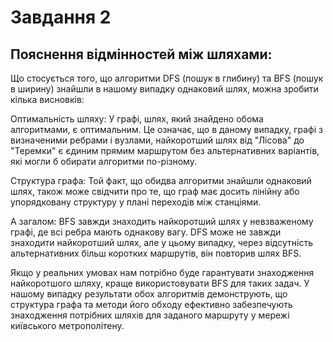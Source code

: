 # Завдання 2
## Пояснення відмінностей між шляхами:

Що стосується того, що алгоритми DFS (пошук в глибину) та BFS (пошук в ширину) знайшли в нашому випадку однаковий шлях, можна зробити кілька висновків:

Оптимальність шляху: У графі, шлях, який знайдено обома алгоритмами, є оптимальним. Це означає, що в даному випадку, графі з визначеними ребрами і вузлами, найкоротший шлях від "Лісова" до "Теремки" є єдиним прямим маршрутом без альтернативних варіантів, які могли б обирати алгоритми по-різному.

Структура графа: Той факт, що обидва алгоритми знайшли однаковий шлях, також може свідчити про те, що граф має досить лінійну або упорядковану структуру у плані переходів між станціями. 

А загалом:
BFS завжди знаходить найкоротший шлях у невзваженому графі, де всі ребра мають однакову вагу.
DFS може не завжди знаходити найкоротший шлях, але у цьому випадку, через відсутність альтернативних більш коротких маршрутів, він повторив шлях BFS.

Якщо у реальних умовах нам потрібно буде гарантувати знаходження найкоротшого шляху, краще використовувати BFS для таких задач. 
У нашому випадку результати обох алгоритмів демонструють, що структура графа та методи його обходу ефективно забезпечують знаходження потрібних шляхів для заданого маршруту у мережі київського метрополітену.

